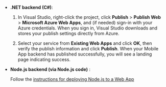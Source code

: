 
+ **.NET backend (C#)**:  

	1. In Visual Studio, right-click the project, click **Publish** > **Publish Web** > **Microsoft Azure Web Apps**, and (if needed) sign-in with your Azure credentials. When you sign in, Visual Studio downloads and stores your publish settings directly from Azure.
	
	2. Select your service from **Existing Web Apps** and click **OK**, then verify the publish information and click **Publish**.  When your Mobile App backend has published successfully, you will see a landing page indicating success.


+ **Node.js backend (via Node.js code)** :  

 	Follow the [instructions for deploying Node.js to a Web App](../articles/app-service-web/web-sites-nodejs-develop-deploy-mac.md)
 
